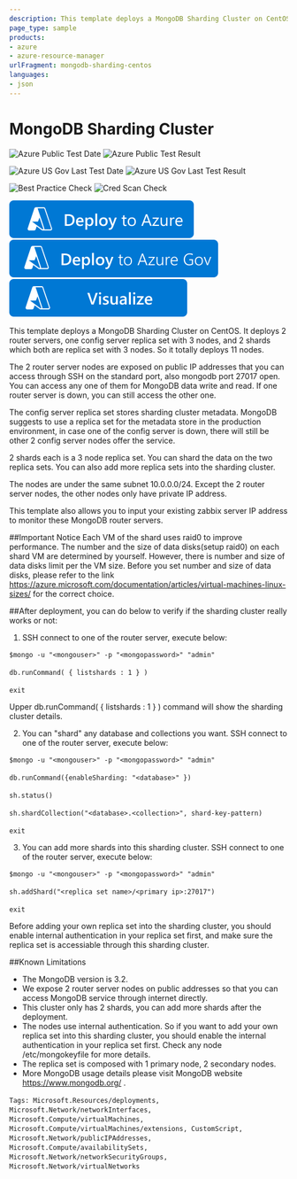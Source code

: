 ```yaml
---
description: This template deploys a MongoDB Sharding Cluster on CentOS and enables Zabbix monitoring
page_type: sample
products:
- azure
- azure-resource-manager
urlFragment: mongodb-sharding-centos
languages:
- json
---
```

# MongoDB Sharding Cluster

![Azure Public Test Date](https://azurequickstartsservice.blob.core.windows.net/badges/application-workloads/mongo/mongodb-sharding-centos/PublicLastTestDate.svg)
![Azure Public Test Result](https://azurequickstartsservice.blob.core.windows.net/badges/application-workloads/mongo/mongodb-sharding-centos/PublicDeployment.svg)

![Azure US Gov Last Test Date](https://azurequickstartsservice.blob.core.windows.net/badges/application-workloads/mongo/mongodb-sharding-centos/FairfaxLastTestDate.svg)
![Azure US Gov Last Test Result](https://azurequickstartsservice.blob.core.windows.net/badges/application-workloads/mongo/mongodb-sharding-centos/FairfaxDeployment.svg)

![Best Practice Check](https://azurequickstartsservice.blob.core.windows.net/badges/application-workloads/mongo/mongodb-sharding-centos/BestPracticeResult.svg)
![Cred Scan Check](https://azurequickstartsservice.blob.core.windows.net/badges/application-workloads/mongo/mongodb-sharding-centos/CredScanResult.svg)

[![Deploy To Azure](https://raw.githubusercontent.com/Azure/azure-quickstart-templates/master/1-CONTRIBUTION-GUIDE/images/deploytoazure.svg?sanitize=true)](https://portal.azure.com/#create/Microsoft.Template/uri/https%3A%2F%2Fraw.githubusercontent.com%2FAzure%2Fazure-quickstart-templates%2Fmaster%2Fapplication-workloads%2Fmongo%2Fmongodb-sharding-centos%2Fazuredeploy.json)
[![Deploy To Azure US Gov](https://raw.githubusercontent.com/Azure/azure-quickstart-templates/master/1-CONTRIBUTION-GUIDE/images/deploytoazuregov.svg?sanitize=true)](https://portal.azure.us/#create/Microsoft.Template/uri/https%3A%2F%2Fraw.githubusercontent.com%2FAzure%2Fazure-quickstart-templates%2Fmaster%2Fapplication-workloads%2Fmongo%2Fmongodb-sharding-centos%2Fazuredeploy.json)
[![Visualize](https://raw.githubusercontent.com/Azure/azure-quickstart-templates/master/1-CONTRIBUTION-GUIDE/images/visualizebutton.svg?sanitize=true)](http://armviz.io/#/?load=https%3A%2F%2Fraw.githubusercontent.com%2FAzure%2Fazure-quickstart-templates%2Fmaster%2Fapplication-workloads%2Fmongo%2Fmongodb-sharding-centos%2Fazuredeploy.json)

This template deploys a MongoDB Sharding Cluster on CentOS. It deploys 2 router servers, one config server replica set with 3 nodes, and 2 shards which both are replica set with 3 nodes. So it totally deploys 11 nodes.

The 2 router server nodes are exposed on public IP addresses that you can access through SSH on the standard port, also mongodb port 27017 open. You can access any one of them for MongoDB data write and read. If one router server is down, you can still access the other one.

The config server replica set stores sharding cluster metadata. MongoDB suggests to use a replica set for the metadata store in the production environment, in case one of the config server is down, there will still be other 2 config server nodes offer the service.

2 shards each is a 3 node replica set. You can shard the data on the two replica sets. You can also add more replica sets into the sharding cluster.

The nodes are under the same subnet 10.0.0.0/24. Except the 2 router server nodes, the other nodes only have private IP address.

This template also allows you to input your existing zabbix server IP address to monitor these MongoDB router servers.

##Important Notice
Each VM of the shard uses raid0 to improve performance. The number and the size of data disks(setup raid0) on each shard VM are determined by yourself. However, there is number and size of data disks limit per the VM size. Before you set number and size of data disks, please refer to the link https://azure.microsoft.com/documentation/articles/virtual-machines-linux-sizes/ for the correct choice.

##After deployment, you can do below to verify if the sharding cluster really works or not:

1. SSH connect to one of the router server, execute below:
  ```
  $mongo -u "<mongouser>" -p "<mongopassword>" "admin"

  db.runCommand( { listshards : 1 } )

  exit
  ```

  Upper db.runCommand( { listshards : 1 } ) command will show the sharding cluster details.

2. You can "shard" any database and collections you want. SSH connect to one of the router server, execute below:
  ```
  $mongo -u "<mongouser>" -p "<mongopassword>" "admin"

  db.runCommand({enableSharding: "<database>" })

  sh.status()

  sh.shardCollection("<database>.<collection>", shard-key-pattern)

  exit
  ```

3. You can add more shards into this sharding cluster. SSH connect to one of the router server, execute below:
  ```
  $mongo -u "<mongouser>" -p "<mongopassword>" "admin"

  sh.addShard("<replica set name>/<primary ip>:27017")

  exit
  ```

  Before adding your own replica set into the sharding cluster, you should enable internal authentication in your replica set first, and make sure the replica set is accessiable through this sharding cluster.

##Known Limitations
- The MongoDB version is 3.2.
- We expose 2 router server nodes on public addresses so that you can access MongoDB service through internet directly.
- This cluster only has 2 shards, you can add more shards after the deployment.
- The nodes use internal authentication. So if you want to add your own replica set into this sharding cluster, you should enable the internal authentication in your replica set first. Check any node /etc/mongokeyfile for more details.
- The replica set is composed with 1 primary node, 2 secondary nodes.
- More MongoDB usage details please visit MongoDB website https://www.mongodb.org/ .

`Tags: Microsoft.Resources/deployments, Microsoft.Network/networkInterfaces, Microsoft.Compute/virtualMachines, Microsoft.Compute/virtualMachines/extensions, CustomScript, Microsoft.Network/publicIPAddresses, Microsoft.Compute/availabilitySets, Microsoft.Network/networkSecurityGroups, Microsoft.Network/virtualNetworks`
